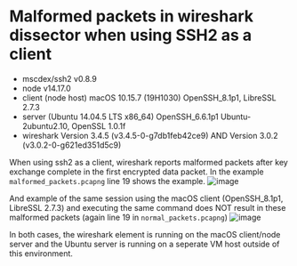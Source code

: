 # Malformed packets in wireshark dissector when using SSH2 as a client
- mscdex/ssh2 v0.8.9
- node v14.17.0
- client (node host) macOS 10.15.7 (19H1030) OpenSSH_8.1p1, LibreSSL 2.7.3
- server (Ubuntu 14.04.5 LTS x86_64) OpenSSH_6.6.1p1 Ubuntu-2ubuntu2.10, OpenSSL 1.0.1f 
- wireshark Version 3.4.5 (v3.4.5-0-g7db1feb42ce9) AND Version 3.0.2 (v3.0.2-0-g621ed351d5c9)

When using ssh2 as a client, wireshark reports malformed packets after key exchange complete in the first encrypted data packet. In the example `malformed_packets.pcapng` line 19 shows the example.
![image](https://user-images.githubusercontent.com/1668075/119132405-a541f500-ba08-11eb-87a0-21838b8a9ff1.png)

And example of the same session using the macOS client (OpenSSH_8.1p1, LibreSSL 2.7.3) and executing the same command does NOT result in these malformed packets (again line 19 in `normal_packets.pcapng`)
![image](https://user-images.githubusercontent.com/1668075/119132357-98250600-ba08-11eb-9a92-422780fe0cc8.png)

In both cases, the wireshark element is running on the macOS client/node server and the Ubuntu server is running on a seperate VM host outside of this environment.

